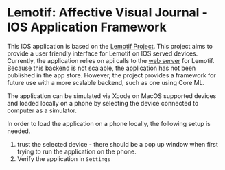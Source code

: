 # Lemotif: Affective Visual Journal - IOS Application Framework

This IOS application is based on the [Lemotif Project](https://github.com/xaliceli/lemotif). 
This project aims to provide a user friendly interface for Lemotif on IOS served devices. Currently, the application relies on api calls to the [web server](http://lemotif.cloudcv.org/) for Lemotif. Because this backend is not scalable, the application has not been published in the app store. However, the project provides a framework for future use with a more scalable backend, such as one using Core ML. 

The application can be simulated via Xcode on MacOS supported devices and loaded locally on a phone by selecting the device connected to computer as a simulator. 

In order to load the application on a phone locally, the following setup is needed.
1. trust the selected device - there should be a pop up window when first trying to run the application on the phone. 
2. Verify the application in `Settings`
